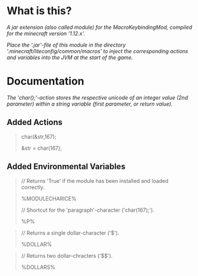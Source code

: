 # What is this?
*A jar extension (also called module) for the MacroKeybindingMod, compiled for the minecraft version '1.12.x'.*

*Place the '.jar'-file of this module in the directory '.minecraft/liteconfig/common/macros' to inject the corresponding actions and variables into the JVM at the start of the game.*

# Documentation
*The 'char();'-action stores the respective unicode of an integer value (2nd parameter) within a string variable (first parameter, or return value).*

## Added Actions
>char(&str,167);
><p>&str = char(167);</p>

## Added Environmental Variables
><p>// Returns 'True' if the module has been installed and loaded correctly.</p>
><p>%MODULECHARICE%</p>  
>
><p>// Shortcut for the 'paragraph'-character ('char(167);').</p>
><p>%P%</p>

><p>// Returns a single dollar-character ('$').</p>
><p>%DOLLAR%</p>

><p>// Returns two dollar-chracters ('$$').</p>
><p>%DOLLARS%</p>





